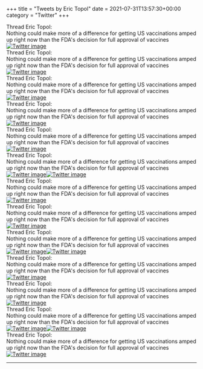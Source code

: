 +++
title = "Tweets by Eric Topol" 
date = 2021-07-31T13:57:30+00:00
category = "Twitter"
+++
<div class="tweet"> 
<div class="profile"> 
Thread Eric Topol: 
</div> 
<div class="tweet-content">Nothing could make more of a difference for getting US vaccinations amped up right now than the FDA's decision for full approval of vaccines</div></div><a href="E7oTZ41VkAI76iV.jpg"  ><img src="E7oTZ41VkAI76iV.jpg" alt="Twitter image" ></img></a><div class="tweet"> 
<div class="profile"> 
Thread Eric Topol: 
</div> 
<div class="tweet-content">Nothing could make more of a difference for getting US vaccinations amped up right now than the FDA's decision for full approval of vaccines</div></div><a href="E7oVwLrVEAEBRRO.jpg"  ><img src="E7oVwLrVEAEBRRO.jpg" alt="Twitter image" ></img></a><div class="tweet"> 
<div class="profile"> 
Thread Eric Topol: 
</div> 
<div class="tweet-content">Nothing could make more of a difference for getting US vaccinations amped up right now than the FDA's decision for full approval of vaccines</div></div><a href="E7oZugWVUAQxQk7.jpg"  ><img src="E7oZugWVUAQxQk7.jpg" alt="Twitter image" ></img></a><div class="tweet"> 
<div class="profile"> 
Thread Eric Topol: 
</div> 
<div class="tweet-content">Nothing could make more of a difference for getting US vaccinations amped up right now than the FDA's decision for full approval of vaccines</div></div><a href="E7ol9EWVUAoOksY.jpg"  ><img src="E7ol9EWVUAoOksY.jpg" alt="Twitter image" ></img></a><div class="tweet"> 
<div class="profile"> 
Thread Eric Topol: 
</div> 
<div class="tweet-content">Nothing could make more of a difference for getting US vaccinations amped up right now than the FDA's decision for full approval of vaccines</div></div><a href="E7otfnqUYAMSKuG.jpg"  ><img src="E7otfnqUYAMSKuG.jpg" alt="Twitter image" ></img></a><div class="tweet"> 
<div class="profile"> 
Thread Eric Topol: 
</div> 
<div class="tweet-content">Nothing could make more of a difference for getting US vaccinations amped up right now than the FDA's decision for full approval of vaccines</div></div><a href="E7o8a8YVIAA8zUd.jpg"  ><img src="E7o8a8YVIAA8zUd.jpg" alt="Twitter image" ></img></a><a href="E7o8c6dVoAEYI3m.jpg"  ><img src="E7o8c6dVoAEYI3m.jpg" alt="Twitter image" ></img></a><div class="tweet"> 
<div class="profile"> 
Thread Eric Topol: 
</div> 
<div class="tweet-content">Nothing could make more of a difference for getting US vaccinations amped up right now than the FDA's decision for full approval of vaccines</div></div><a href="E7o_F0oUYAQvpeL.jpg"  ><img src="E7o_F0oUYAQvpeL.jpg" alt="Twitter image" ></img></a><div class="tweet"> 
<div class="profile"> 
Thread Eric Topol: 
</div> 
<div class="tweet-content">Nothing could make more of a difference for getting US vaccinations amped up right now than the FDA's decision for full approval of vaccines</div></div><a href="E7pGwKdVIAAgih0.jpg"  ><img src="E7pGwKdVIAAgih0.jpg" alt="Twitter image" ></img></a><div class="tweet"> 
<div class="profile"> 
Thread Eric Topol: 
</div> 
<div class="tweet-content">Nothing could make more of a difference for getting US vaccinations amped up right now than the FDA's decision for full approval of vaccines</div></div><a href="E7pNVhnVcAcsxQu.jpg"  ><img src="E7pNVhnVcAcsxQu.jpg" alt="Twitter image" ></img></a><a href="E7pNXPzUUAIpTTY.jpg"  ><img src="E7pNXPzUUAIpTTY.jpg" alt="Twitter image" ></img></a><div class="tweet"> 
<div class="profile"> 
Thread Eric Topol: 
</div> 
<div class="tweet-content">Nothing could make more of a difference for getting US vaccinations amped up right now than the FDA's decision for full approval of vaccines</div></div><a href="E7pSSxrUcAE4kSw.jpg"  ><img src="E7pSSxrUcAE4kSw.jpg" alt="Twitter image" ></img></a><div class="tweet"> 
<div class="profile"> 
Thread Eric Topol: 
</div> 
<div class="tweet-content">Nothing could make more of a difference for getting US vaccinations amped up right now than the FDA's decision for full approval of vaccines</div></div><a href="E7phTe7UcAIkx1R.jpg"  ><img src="E7phTe7UcAIkx1R.jpg" alt="Twitter image" ></img></a><div class="tweet"> 
<div class="profile"> 
Thread Eric Topol: 
</div> 
<div class="tweet-content">Nothing could make more of a difference for getting US vaccinations amped up right now than the FDA's decision for full approval of vaccines</div></div><a href="E7pvruNVkAMFnqM.jpg"  ><img src="E7pvruNVkAMFnqM.jpg" alt="Twitter image" ></img></a><a href="E7pv95xVEAIlPJG.jpg"  ><img src="E7pv95xVEAIlPJG.jpg" alt="Twitter image" ></img></a><div class="tweet"> 
<div class="profile"> 
Thread Eric Topol: 
</div> 
<div class="tweet-content">Nothing could make more of a difference for getting US vaccinations amped up right now than the FDA's decision for full approval of vaccines</div></div><a href="E7pzTsJUcAE9ggs.jpg"  ><img src="E7pzTsJUcAE9ggs.jpg" alt="Twitter image" ></img></a>

---